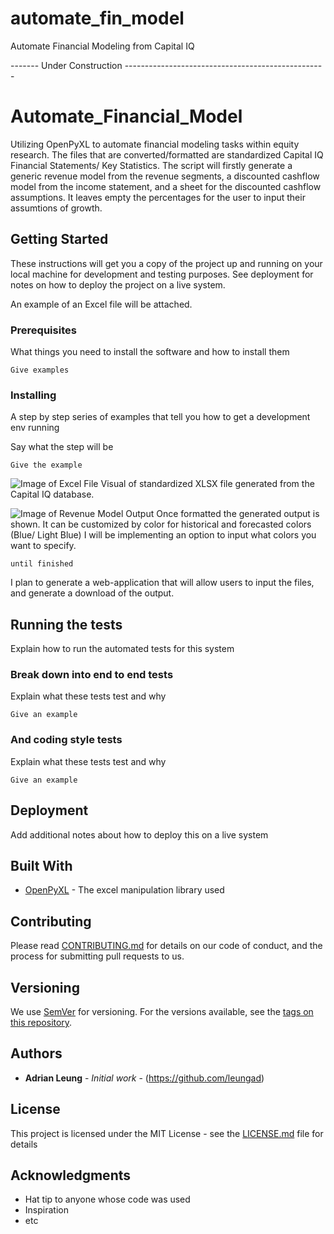 # automate_fin_model
Automate Financial Modeling from Capital IQ

------- Under Construction --------------------------------------------------

# Automate_Financial_Model

Utilizing OpenPyXL to automate financial modeling tasks within equity research. The files that are converted/formatted are standardized Capital IQ Financial Statements/ Key Statistics. The script will firstly generate a generic revenue model from the revenue segments, a discounted cashflow model from the income statement, and a sheet for the discounted cashflow assumptions. It leaves empty the percentages for the user to input their assumtions of growth.

## Getting Started

These instructions will get you a copy of the project up and running on your local machine for development and testing purposes. See deployment for notes on how to deploy the project on a live system.

An example of an Excel file will be attached. 

### Prerequisites

What things you need to install the software and how to install them

```
Give examples
```

### Installing

A step by step series of examples that tell you how to get a development env running

Say what the step will be

```
Give the example
```
![Image of Excel File](https://picturesadrianblog.s3-us-west-2.amazonaws.com/BTS_Pic.png)
Visual of standardized XLSX file generated from the Capital IQ database.

![Image of Revenue Model Output](https://picturesadrianblog.s3-us-west-2.amazonaws.com/revenue_model.png)
Once formatted the generated output is shown. It can be customized by color for historical and forecasted colors (Blue/ Light Blue)
I will be implementing an option to input what colors you want to specify.

```
until finished
```

I plan to generate a web-application that will allow users to input the files, and generate a download of the output.

## Running the tests

Explain how to run the automated tests for this system

### Break down into end to end tests

Explain what these tests test and why

```
Give an example
```

### And coding style tests

Explain what these tests test and why

```
Give an example
```

## Deployment

Add additional notes about how to deploy this on a live system

## Built With

* [OpenPyXL](https://openpyxl.readthedocs.io/en/stable/index.html) - The excel manipulation library used

## Contributing

Please read [CONTRIBUTING.md](https://gist.github.com/PurpleBooth/b24679402957c63ec426) for details on our code of conduct, and the process for submitting pull requests to us.

## Versioning

We use [SemVer](http://semver.org/) for versioning. For the versions available, see the [tags on this repository](https://github.com/your/project/tags). 

## Authors

* **Adrian Leung** - *Initial work* - (https://github.com/leungad)

## License

This project is licensed under the MIT License - see the [LICENSE.md](LICENSE.md) file for details

## Acknowledgments

* Hat tip to anyone whose code was used
* Inspiration
* etc
